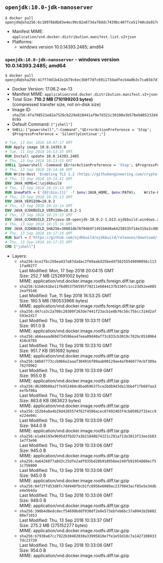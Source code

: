 ## `openjdk:10.0-jdk-nanoserver`

```console
$ docker pull openjdk@sha256:6c18976b8b83e4ec99c02e8734a78ddc7439bc407fce51740cda91fe1711dee9
```

-	Manifest MIME: `application/vnd.docker.distribution.manifest.list.v2+json`
-	Platforms:
	-	windows version 10.0.14393.2485; amd64

### `openjdk:10.0-jdk-nanoserver` - windows version 10.0.14393.2485; amd64

```console
$ docker pull openjdk@sha256:41ff7dd1b42e1679c6ec3b0f7dfc691173dadfecb4a0b3c7ca65b7d192c27d67
```

-	Docker Version: 17.06.2-ee-13
-	Manifest MIME: `application/vnd.docker.distribution.manifest.v2+json`
-	Total Size: **710.2 MB (710199203 bytes)**  
	(compressed transfer size, not on-disk size)
-	Image ID: `sha256:47a798521e82a7526cb229e828441af9e7d321c30100e3b57beb885232d40c0a`
-	Default Command: `["jshell"]`
-	`SHELL`: `["powershell","-Command","$ErrorActionPreference = 'Stop'; $ProgressPreference = 'SilentlyContinue';"]`

```dockerfile
# Tue, 13 Dec 2016 10:47:17 GMT
RUN Apply image 10.0.14393.0
# Tue, 11 Sep 2018 16:53:25 GMT
RUN Install update 10.0.14393.2485
# Thu, 13 Sep 2018 10:13:53 GMT
SHELL [powershell -Command $ErrorActionPreference = 'Stop'; $ProgressPreference = 'SilentlyContinue';]
# Thu, 13 Sep 2018 10:14:40 GMT
RUN Write-Host 'Enabling TLS 1.2 (https://githubengineering.com/crypto-removal-notice/) ...'; 	$tls12RegBase = 'HKLM:\\SYSTEM\CurrentControlSet\Control\SecurityProviders\SCHANNEL\Protocols\TLS 1.2'; 	if (Test-Path $tls12RegBase) { throw ('"{0}" already exists!' -f $tls12RegBase) }; 	New-Item -Path ('{0}/Client' -f $tls12RegBase) -Force; 	New-Item -Path ('{0}/Server' -f $tls12RegBase) -Force; 	New-ItemProperty -Path ('{0}/Client' -f $tls12RegBase) -Name 'DisabledByDefault' -PropertyType DWORD -Value 0 -Force; 	New-ItemProperty -Path ('{0}/Client' -f $tls12RegBase) -Name 'Enabled' -PropertyType DWORD -Value 1 -Force; 	New-ItemProperty -Path ('{0}/Server' -f $tls12RegBase) -Name 'DisabledByDefault' -PropertyType DWORD -Value 0 -Force; 	New-ItemProperty -Path ('{0}/Server' -f $tls12RegBase) -Name 'Enabled' -PropertyType DWORD -Value 1 -Force
# Thu, 13 Sep 2018 10:14:41 GMT
ENV JAVA_HOME=C:\ojdkbuild
# Thu, 13 Sep 2018 10:15:13 GMT
RUN $newPath = ('{0}\bin;{1}' -f $env:JAVA_HOME, $env:PATH); 	Write-Host ('Updating PATH: {0}' -f $newPath); 	setx /M PATH $newPath;
# Thu, 13 Sep 2018 10:15:13 GMT
ENV JAVA_VERSION=10.0.2
# Thu, 13 Sep 2018 10:15:14 GMT
ENV JAVA_OJDKBUILD_VERSION=10.0.2-1
# Thu, 13 Sep 2018 10:15:15 GMT
ENV JAVA_OJDKBUILD_ZIP=java-10-openjdk-10.0.2-1.b13.ojdkbuild.windows.x86_64.zip
# Thu, 13 Sep 2018 10:15:16 GMT
ENV JAVA_OJDKBUILD_SHA256=39801db76f04b9f1491b0d0a64258535f14e319a3cd08d3e161b18a6af7a842d
# Thu, 13 Sep 2018 10:17:24 GMT
RUN $url = ('https://github.com/ojdkbuild/ojdkbuild/releases/download/{0}/{1}' -f $env:JAVA_OJDKBUILD_VERSION, $env:JAVA_OJDKBUILD_ZIP); 	Write-Host ('Downloading {0} ...' -f $url); 	Invoke-WebRequest -Uri $url -OutFile 'ojdkbuild.zip'; 	Write-Host ('Verifying sha256 ({0}) ...' -f $env:JAVA_OJDKBUILD_SHA256); 	if ((Get-FileHash ojdkbuild.zip -Algorithm sha256).Hash -ne $env:JAVA_OJDKBUILD_SHA256) { 		Write-Host 'FAILED!'; 		exit 1; 	}; 		Write-Host 'Expanding ...'; 	Expand-Archive ojdkbuild.zip -DestinationPath C:\; 		Write-Host 'Renaming ...'; 	Move-Item 		-Path ('C:\{0}' -f ($env:JAVA_OJDKBUILD_ZIP -Replace '.zip$', '')) 		-Destination $env:JAVA_HOME 	; 		Write-Host 'Verifying install ...'; 	Write-Host '  java -version'; java -version; 	Write-Host '  javac -version'; javac -version; 		Write-Host 'Removing ...'; 	Remove-Item ojdkbuild.zip -Force; 		Write-Host 'Complete.';
# Thu, 13 Sep 2018 10:17:25 GMT
CMD ["jshell"]
```

-	Layers:
	-	`sha256:bce2fbc256ea437a87dadac2f69aabd25bed4f56255549090056c1131fad0277`  
		Last Modified: Mon, 17 Sep 2018 20:04:15 GMT  
		Size: 252.7 MB (252691002 bytes)  
		MIME: application/vnd.docker.image.rootfs.foreign.diff.tar.gzip
	-	`sha256:b1b0c61be11f6d053756595f70211e6044137b150fc1cc23d52ee0852eaf9146`  
		Last Modified: Tue, 11 Sep 2018 16:53:25 GMT  
		Size: 180.5 MB (180533966 bytes)  
		MIME: application/vnd.docker.image.rootfs.foreign.diff.tar.gzip
	-	`sha256:d47ca3c2a708c20309f263de7441f23acb1e8b76c56c75bcc314d2af593e2d17`  
		Last Modified: Thu, 13 Sep 2018 10:33:11 GMT  
		Size: 951.0 B  
		MIME: application/vnd.docker.image.rootfs.diff.tar.gzip
	-	`sha256:ab6eaaad60d734596ea47eea09d40af73c833cb3019c782bc0510964410c6785`  
		Last Modified: Thu, 13 Sep 2018 10:33:10 GMT  
		Size: 951.7 KB (951692 bytes)  
		MIME: application/vnd.docker.image.rootfs.diff.tar.gzip
	-	`sha256:b8b07773ccb066e2aaaf304916f09aab90129ae4af0460774cbf309a762f0962`  
		Last Modified: Thu, 13 Sep 2018 10:33:09 GMT  
		Size: 955.0 B  
		MIME: application/vnd.docker.image.rootfs.diff.tar.gzip
	-	`sha256:d6200b08a2f7e952484c8bad696375ce2bdb9d3da13bb4f1fb697aa3eefbf08a`  
		Last Modified: Thu, 13 Sep 2018 10:33:10 GMT  
		Size: 863.6 KB (863623 bytes)  
		MIME: application/vnd.docker.image.rootfs.diff.tar.gzip
	-	`sha256:152b4a0a4b29d4285574f62f4586acec07492403f4cb050b2f32ecc9e224e04c`  
		Last Modified: Thu, 13 Sep 2018 10:33:09 GMT  
		Size: 944.0 B  
		MIME: application/vnd.docker.image.rootfs.diff.tar.gzip
	-	`sha256:e1a84193e9695d3fbd27a3b21848b74221c291a713e3813f13ee1b831e7f3e96`  
		Last Modified: Thu, 13 Sep 2018 10:33:06 GMT  
		Size: 945.0 B  
		MIME: application/vnd.docker.image.rootfs.diff.tar.gzip
	-	`sha256:4a64268f7a8d3c25dfe2adf935bd28b918956ee248fb91954860ecf51c756800`  
		Last Modified: Thu, 13 Sep 2018 10:33:06 GMT  
		Size: 945.0 B  
		MIME: application/vnd.docker.image.rootfs.diff.tar.gzip
	-	`sha256:04f2ffd53d8fc7d4940fbcb1fc8956e6089ac2379843acf85e5e34dbe4e5b4da`  
		Last Modified: Thu, 13 Sep 2018 10:33:06 GMT  
		Size: 949.0 B  
		MIME: application/vnd.docker.image.rootfs.diff.tar.gzip
	-	`sha256:390b4d8edcdecf54699bddf930df2e0e573ebfeb6bc37a0941b2b80280e71653`  
		Last Modified: Thu, 13 Sep 2018 10:33:37 GMT  
		Size: 275.2 MB (275152277 bytes)  
		MIME: application/vnd.docker.image.rootfs.diff.tar.gzip
	-	`sha256:b7938a67cc7922b30482030a33995810e7fe1e55d10c7a14271069337dc23720`  
		Last Modified: Thu, 13 Sep 2018 10:33:06 GMT  
		Size: 954.0 B  
		MIME: application/vnd.docker.image.rootfs.diff.tar.gzip
